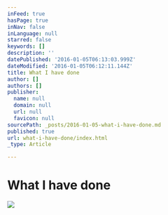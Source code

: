 ```yaml
---
inFeed: true
hasPage: true
inNav: false
inLanguage: null
starred: false
keywords: []
description: ''
datePublished: '2016-01-05T06:13:03.999Z'
dateModified: '2016-01-05T06:12:11.144Z'
title: What I have done
author: []
authors: []
publisher:
  name: null
  domain: null
  url: null
  favicon: null
sourcePath: _posts/2016-01-05-what-i-have-done.md
published: true
url: what-i-have-done/index.html
_type: Article

---
```

# What I have done
![](https://the-grid-user-content.s3-us-west-2.amazonaws.com/e14bf111-988d-481b-bf50-9708cd8822e8.png)